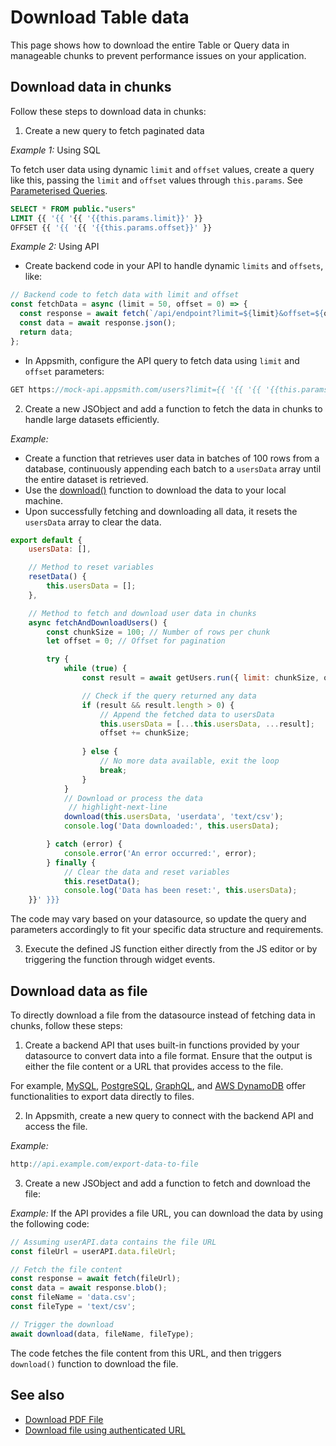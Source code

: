 # Download Table data

This page shows how to download the entire Table or Query data in manageable chunks to prevent performance issues on your application. 



## Download data in chunks 

Follow these steps to download data in chunks:

1. Create a new query to fetch paginated data


 

*Example 1:* Using SQL

 

To fetch user data using dynamic `limit` and `offset` values, create a query like this, passing the `limit` and `offset` values through `this.params`. See [Parameterised Queries](/connect-data/concepts/dynamic-queries).


 ```sql
SELECT * FROM public."users" 
LIMIT {{ '{{ '{{ '{{this.params.limit}}' }} 
OFFSET {{ '{{ '{{ '{{this.params.offset}}' }}
```
</dd>

*Example 2:* Using API

 

* Create backend code in your API to handle dynamic `limits` and `offsets`, like:

```js
// Backend code to fetch data with limit and offset
const fetchData = async (limit = 50, offset = 0) => {
  const response = await fetch(`/api/endpoint?limit=${limit}&offset=${offset}`);
  const data = await response.json();
  return data;
};
```

* In Appsmith, configure the API query to fetch data using `limit` and `offset` parameters:

```js
GET https://mock-api.appsmith.com/users?limit={{ '{{ '{{ '{{this.params.limit}}' }}&offset={{ '{{ '{{ '{{this.params.offset}}' }}
```

</dd>

</dd>


2. Create a new JSObject and add a function to fetch the data in chunks to handle large datasets efficiently.

 



*Example:*

- Create a function that retrieves user data in batches of 100 rows from a database, continuously appending each batch to a `usersData` array until the entire dataset is retrieved.
- Use the [download()](/reference/appsmith-framework/widget-actions/download) function to download the data to your local machine.
- Upon successfully fetching and downloading all data, it resets the `usersData` array to clear the data.


```js
export default {
    usersData: [],

    // Method to reset variables
    resetData() {
        this.usersData = [];
    },

    // Method to fetch and download user data in chunks
    async fetchAndDownloadUsers() {
        const chunkSize = 100; // Number of rows per chunk
        let offset = 0; // Offset for pagination

        try {
            while (true) {
                const result = await getUsers.run({ limit: chunkSize, offset });

                // Check if the query returned any data
                if (result && result.length > 0) {
                    // Append the fetched data to usersData
                    this.usersData = [...this.usersData, ...result];
                    offset += chunkSize;
                
                } else {
                    // No more data available, exit the loop
                    break;
                }
            }
            // Download or process the data
             // highlight-next-line
            download(this.usersData, 'userdata', 'text/csv');
            console.log('Data downloaded:', this.usersData);

        } catch (error) {
            console.error('An error occurred:', error);
        } finally {
            // Clear the data and reset variables
            this.resetData();
            console.log('Data has been reset:', this.usersData);
    }}' }}}
```

The code may vary based on your datasource, so update the query and parameters accordingly to fit your specific data structure and requirements.


</dd>

3. Execute the defined JS function either directly from the JS editor or by triggering the function through widget events.



## Download data as file

To directly download a file from the datasource instead of fetching data in chunks, follow these steps:


1. Create a backend API that uses built-in functions provided by your datasource to convert data into a file format. Ensure that the output is either the file content or a URL that provides access to the file.



 

 For example, [MySQL](https://dev.mysql.com/doc/mysql-shell/8.0/en/mysql-shell-utilities-table-export.html), [PostgreSQL](https://www.postgresql.org/docs/current/sql-copy.html), [GraphQL](https://docs.celigo.com/hc/en-us/articles/6223964431003-Export-data-from-GraphQL#Configure_Export), and [AWS DynamoDB](https://docs.aws.amazon.com/amazondynamodb/latest/developerguide/S3DataExport_Requesting.html#S3DataExport_Requesting_SDK) offer functionalities to export data directly to files.




</dd>


2. In Appsmith, create a new query to connect with the backend API and access the file.

 

*Example:*


```js
http://api.example.com/export-data-to-file
```

</dd>


3. Create a new JSObject and add a function to fetch and download the file:

 

*Example:* If the API provides a file URL, you can download the data by using the following code:


```js
// Assuming userAPI.data contains the file URL
const fileUrl = userAPI.data.fileUrl; 

// Fetch the file content
const response = await fetch(fileUrl);
const data = await response.blob();
const fileName = 'data.csv';
const fileType = 'text/csv';

// Trigger the download
await download(data, fileName, fileType);
```

The code fetches the file content from this URL, and then triggers `download()` function to download the file.

</dd>

## See also

* [Download PDF File](/reference/appsmith-framework/widget-actions/download)
* [Download file using authenticated URL](/connect-data/how-to-guides/how-to-download-files-using-api#download-file-using-public-url)